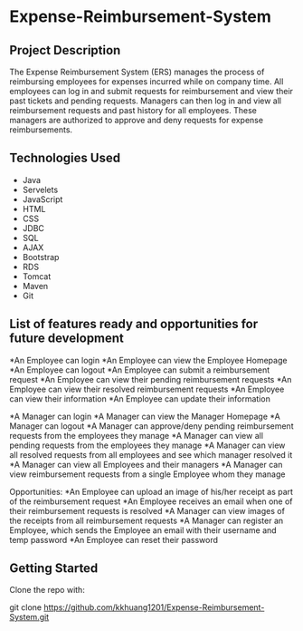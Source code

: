 # Expense-Reimbursement-System

## Project Description

The Expense Reimbursement System (ERS) manages the process of reimbursing employees for expenses incurred while on company time. All employees can log in and submit requests for reimbursement and view their past tickets and pending requests. Managers can then log in and view all reimbursement requests and past history for all employees. These managers are authorized to approve and deny requests for expense reimbursements.


## Technologies Used

* Java
* Servelets
* JavaScript
* HTML
* CSS
* JDBC
* SQL
* AJAX
* Bootstrap
* RDS
* Tomcat
* Maven
* Git

## List of features ready and opportunities for future development


*An Employee can login
*An Employee can view the Employee Homepage
*An Employee can logout
*An Employee can submit a reimbursement request
*An Employee can view their pending reimbursement requests
*An Employee can view their resolved reimbursement requests
*An Employee can view their information
*An Employee can update their information

*A Manager can login
*A Manager can view the Manager Homepage
*A Manager can logout
*A Manager can approve/deny pending reimbursement requests from the employees they manage
*A Manager can view all pending requests from the employees they manage
*A Manager can view all resolved requests from all employees and see which manager resolved it
*A Manager can view all Employees and their managers
*A Manager can view reimbursement requests from a single Employee whom they manage




Opportunities:
*An Employee can upload an image of his/her receipt as part of the reimbursement request
*An Employee receives an email when one of their reimbursement requests is resolved
*A Manager can view images of the receipts from all reimbursement requests
*A Manager can register an Employee, which sends the Employee an email with their username and temp password 
*An Employee can reset their password

## Getting Started

Clone the repo with:

git clone https://github.com/kkhuang1201/Expense-Reimbursement-System.git


